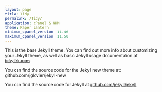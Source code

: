 ```yaml
---
layout: page
title: Tidy
permalink: /Tidy/
application: cPanel & WHM
theme: Paper Lantern
minimum_cpanel_version: 11.46
maximum_cpanel_version: 11.50
---
```


This is the base Jekyll theme. You can find out more info about customizing your Jekyll theme, as well as basic Jekyll usage documentation at [jekyllrb.com](http://jekyllrb.com/)

You can find the source code for the Jekyll new theme at: [github.com/jglovier/jekyll-new](https://github.com/jglovier/jekyll-new)

You can find the source code for Jekyll at [github.com/jekyll/jekyll](https://github.com/jekyll/jekyll)

